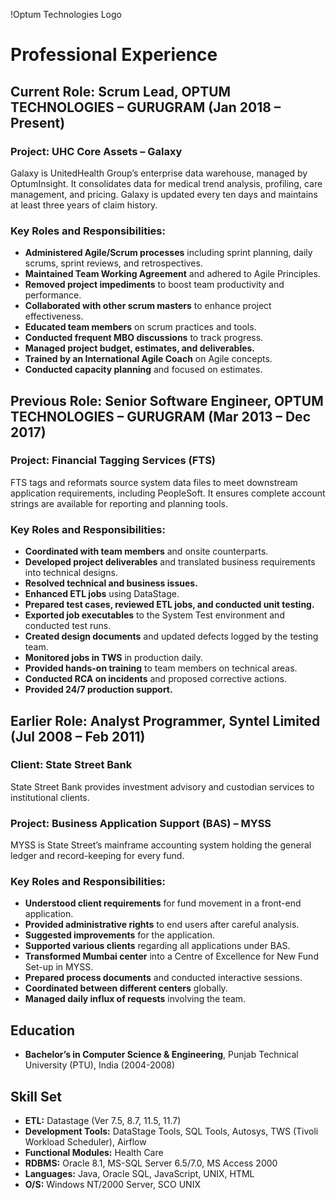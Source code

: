 !Optum Technologies Logo

# Professional Experience

## Current Role: Scrum Lead, OPTUM TECHNOLOGIES – GURUGRAM (Jan 2018 – Present)

### Project: UHC Core Assets – Galaxy
Galaxy is UnitedHealth Group’s enterprise data warehouse, managed by OptumInsight. It consolidates data for medical trend analysis, profiling, care management, and pricing. Galaxy is updated every ten days and maintains at least three years of claim history.

### Key Roles and Responsibilities:
- **Administered Agile/Scrum processes** including sprint planning, daily scrums, sprint reviews, and retrospectives.
- **Maintained Team Working Agreement** and adhered to Agile Principles.
- **Removed project impediments** to boost team productivity and performance.
- **Collaborated with other scrum masters** to enhance project effectiveness.
- **Educated team members** on scrum practices and tools.
- **Conducted frequent MBO discussions** to track progress.
- **Managed project budget, estimates, and deliverables.**
- **Trained by an International Agile Coach** on Agile concepts.
- **Conducted capacity planning** and focused on estimates.

## Previous Role: Senior Software Engineer, OPTUM TECHNOLOGIES – GURUGRAM (Mar 2013 – Dec 2017)

### Project: Financial Tagging Services (FTS)
FTS tags and reformats source system data files to meet downstream application requirements, including PeopleSoft. It ensures complete account strings are available for reporting and planning tools.

### Key Roles and Responsibilities:
- **Coordinated with team members** and onsite counterparts.
- **Developed project deliverables** and translated business requirements into technical designs.
- **Resolved technical and business issues.**
- **Enhanced ETL jobs** using DataStage.
- **Prepared test cases, reviewed ETL jobs, and conducted unit testing.**
- **Exported job executables** to the System Test environment and conducted test runs.
- **Created design documents** and updated defects logged by the testing team.
- **Monitored jobs in TWS** in production daily.
- **Provided hands-on training** to team members on technical areas.
- **Conducted RCA on incidents** and proposed corrective actions.
- **Provided 24/7 production support.**

## Earlier Role: Analyst Programmer, Syntel Limited (Jul 2008 – Feb 2011)

### Client: State Street Bank
State Street Bank provides investment advisory and custodian services to institutional clients.

### Project: Business Application Support (BAS) – MYSS
MYSS is State Street’s mainframe accounting system holding the general ledger and record-keeping for every fund.

### Key Roles and Responsibilities:
- **Understood client requirements** for fund movement in a front-end application.
- **Provided administrative rights** to end users after careful analysis.
- **Suggested improvements** for the application.
- **Supported various clients** regarding all applications under BAS.
- **Transformed Mumbai center** into a Centre of Excellence for New Fund Set-up in MYSS.
- **Prepared process documents** and conducted interactive sessions.
- **Coordinated between different centers** globally.
- **Managed daily influx of requests** involving the team.

## Education
- **Bachelor’s in Computer Science & Engineering**, Punjab Technical University (PTU), India (2004-2008)

## Skill Set
- **ETL:** Datastage (Ver 7.5, 8.7, 11.5, 11.7)
- **Development Tools:** DataStage Tools, SQL Tools, Autosys, TWS (Tivoli Workload Scheduler), Airflow
- **Functional Modules:** Health Care
- **RDBMS:** Oracle 8.1, MS-SQL Server 6.5/7.0, MS Access 2000
- **Languages:** Java, Oracle SQL, JavaScript, UNIX, HTML
- **O/S:** Windows NT/2000 Server, SCO UNIX
